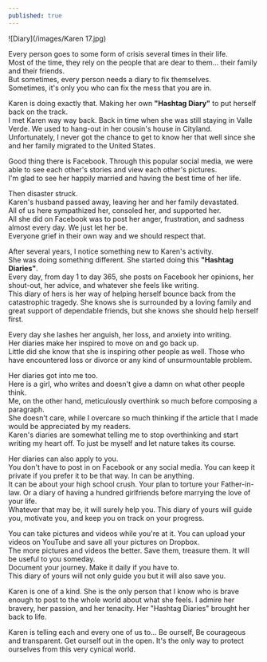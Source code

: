 ```yaml
---
published: true
---
```

![Diary](/images/Karen 17.jpg)

Every person goes to some form of crisis several times in their life.   
Most of the time, they rely on the people that are dear to them... their family and their friends.   
But sometimes, every person needs a diary to fix themselves.   
Sometimes, it's only you who can fix the mess that you are in.

Karen is doing exactly that. Making her own **"Hashtag Diary"** to put herself back on the track.   
I met Karen way way back. Back in time when she was still staying in Valle Verde. We used to hang-out in her cousin's house in Cityland.   
Unfortunately, I never got the chance to get to know her that well since she and her family migrated to the United States. 

Good thing there is Facebook. Through this popular social media, we were able to see each other's stories and view each other's pictures.   
I'm glad to see her happily married and having the best time of her life. 

Then disaster struck.   
Karen's husband passed away, leaving her and her family devastated.   
All of us here sympathized her, consoled her, and supported her.   
All she did on Facebook was to post her anger, frustration, and sadness almost every day. We just let her be.   
Everyone grief in their own way and we should respect that. 

After several years, I notice something new to Karen's activity.   
She was doing something different. She started doing this **"Hashtag Diaries"**.   
Every day, from day 1 to day 365, she posts on Facebook her opinions, her shout-out, her advice, and whatever she feels like writing.   
This diary of hers is her way of helping herself bounce back from the catastrophic tragedy. 
She knows she is surrounded by a loving family and great support of dependable friends, but she knows she should help herself first. 

Every day she lashes her anguish, her loss, and anxiety into writing.   
Her diaries make her inspired to move on and go back up.   
Little did she know that she is inspiring other people as well. Those who have encountered loss or divorce or any kind of unsurmountable problem. 

Her diaries got into me too.   
Here is a girl, who writes and doesn't give a damn on what other people think.   
Me, on the other hand, meticulously overthink so much before composing a paragraph.   
She doesn't care, while I overcare so much thinking if the article that I made would be appreciated by my readers.   
Karen's diaries are somewhat telling me to stop overthinking and start writing my heart off. 
To just be myself and let nature takes its course. 

Her diaries can also apply to you.   
You don't have to post in on Facebook or any social media. 
You can keep it private if you prefer it to be that way. In can be anything.   
It can be about your high school crush. Your plan to torture your Father-in-law. Or a diary of having a hundred girlfriends before marrying the love of your life.   
Whatever that may be, it will surely help you. This diary of yours will guide you, motivate you, and keep you on track on your progress.

You can take pictures and videos while you're at it. You can upload your videos on YouTube and save all your pictures on Dropbox.   
The more pictures and videos the better. Save them, treasure them. It will be useful to you someday.   
Document your journey. Make it daily if you have to.   
This diary of yours will not only guide you but it will also save you.

Karen is one of a kind. She is the only person that I know who is brave enough to post to the whole world about what she feels. 
I admire her bravery, her passion, and her tenacity. 
Her "Hashtag Diaries" brought her back to life. 

Karen is telling each and every one of us to... 
Be ourself, Be courageous and transparent. Get ourself out in the open. 
It's the only way to protect ourselves from this very cynical world.  